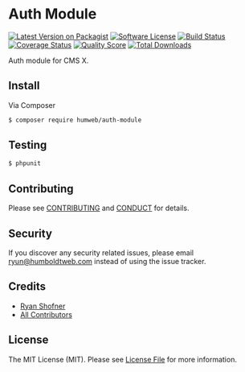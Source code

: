 # Auth Module

[![Latest Version on Packagist][ico-version]][link-packagist]
[![Software License][ico-license]](LICENSE.md)
[![Build Status][ico-travis]][link-travis]
[![Coverage Status][ico-scrutinizer]][link-scrutinizer]
[![Quality Score][ico-code-quality]][link-code-quality]
[![Total Downloads][ico-downloads]][link-downloads]

Auth module for CMS X.

## Install

Via Composer

``` bash
$ composer require humweb/auth-module
```

## Testing

``` bash
$ phpunit
```

## Contributing

Please see [CONTRIBUTING](.github/CONTRIBUTING.md) and [CONDUCT](CONDUCT.md) for details.

## Security

If you discover any security related issues, please email ryun@humboldtweb.com instead of using the issue tracker.

## Credits

- [Ryan Shofner][link-author]
- [All Contributors][link-contributors]

## License

The MIT License (MIT). Please see [License File](LICENSE.md) for more information.

[ico-version]: https://img.shields.io/packagist/v/humweb/auth-module.svg?style=flat-square
[ico-license]: https://img.shields.io/badge/license-MIT-brightgreen.svg?style=flat-square
[ico-travis]: https://img.shields.io/travis/humweb/auth-module/master.svg?style=flat-square
[ico-scrutinizer]: https://img.shields.io/scrutinizer/coverage/g/humweb/auth-module.svg?style=flat-square
[ico-code-quality]: https://img.shields.io/scrutinizer/g/humweb/auth-module.svg?style=flat-square
[ico-downloads]: https://img.shields.io/packagist/dt/humweb/auth-module.svg?style=flat-square

[link-packagist]: https://packagist.org/packages/humweb/auth-module
[link-travis]: https://travis-ci.org/humweb/auth-module
[link-scrutinizer]: https://scrutinizer-ci.com/g/humweb/auth-module/code-structure
[link-code-quality]: https://scrutinizer-ci.com/g/humweb/auth-module
[link-downloads]: https://packagist.org/packages/humweb/auth-module
[link-author]: https://github.com/ryun
[link-contributors]: ../../contributors
